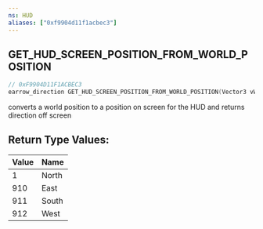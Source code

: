 ```yaml
---
ns: HUD
aliases: ["0xf9904d11f1acbec3"]
---
```

## GET_HUD_SCREEN_POSITION_FROM_WORLD_POSITION

```c
// 0xF9904D11F1ACBEC3
earrow_direction GET_HUD_SCREEN_POSITION_FROM_WORLD_POSITION(Vector3 vWorldPos, float fScreenPosX, float fScreenPosY);
```

converts a world position to a position on screen for the HUD and returns direction off screen

## Return Type Values:
| Value | Name |
| --- | --- |
| 1 | North |
| 910 | East |
| 911 | South |
| 912 | West |

